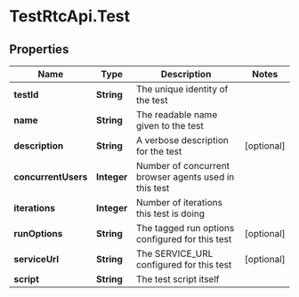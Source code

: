 # TestRtcApi.Test

## Properties
Name | Type | Description | Notes
------------ | ------------- | ------------- | -------------
**testId** | **String** | The unique identity of the test | 
**name** | **String** | The readable name given to the test | 
**description** | **String** | A verbose description for the test | [optional] 
**concurrentUsers** | **Integer** | Number of concurrent browser agents used in this test | 
**iterations** | **Integer** | Number of iterations this test is doing | 
**runOptions** | **String** | The tagged run options configured for this test | [optional] 
**serviceUrl** | **String** | The SERVICE_URL configured for this test | [optional] 
**script** | **String** | The test script itself | 


